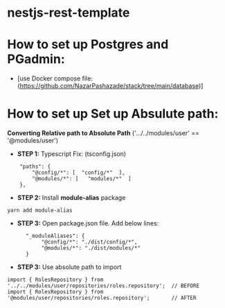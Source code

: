 # nestjs-rest-template

# How to set up Postgres and PGadmin:

- [use Docker compose file: (https://github.com/NazarPashazade/stack/tree/main/database)]

 

# How to set up Set up Absulute path:
**Converting Relative path to Absolute Path**
('.../../modules/user' == '@modules/user')

- **STEP 1:** Typescript Fix: (tsconfig.json)

```
    "paths": {
        "@config/*": [  "config/*"  ],
        "@modules/*": [   "modules/*"  ]
    },
```



- **STEP 2:** Install **module-alias** package

``` 
yarn add module-alias 
```



- **STEP 3:** Open package.json file. Add below lines:

 ```
       "_moduleAliases": {
            "@config/*": "./dist/config/*",
            "@modules/*": "./dist/modules/*"
       }
 ```


- **STEP 3:** Use absolute path to import

```
import { RolesRepository } from '../../modules/user/repositories/roles.repository';  // BEFORE
import { RolesRepository } from '@modules/user/repositories/roles.repository';       // AFTER

```



